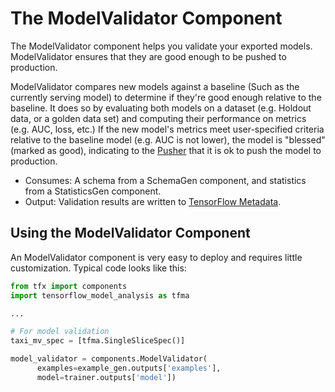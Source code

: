 # The ModelValidator Component

The ModelValidator component helps you validate your exported models.
ModelValidator ensures that they are good enough to be pushed to production.

ModelValidator compares new models against a baseline (Such as the currently serving
model) to determine if they're good enough relative to the baseline. It does so by
evaluating both models on a dataset (e.g. Holdout data, or a golden data set) and computing
their performance on metrics (e.g. AUC, loss, etc.) If the new model's metrics meet user-specified
criteria relative to the baseline model (e.g. AUC is not lower), the model is "blessed"
(marked as good), indicating to the [Pusher](pusher.md) that it is ok to push the model
to production.

*   Consumes: A schema from a SchemaGen component, and statistics from a
    StatisticsGen component.
*   Output: Validation results are written to [TensorFlow Metadata](mlmd.md).

## Using the ModelValidator Component

An ModelValidator component is very easy to deploy and
requires little customization. Typical code looks like this:

```python
from tfx import components
import tensorflow_model_analysis as tfma

...

# For model validation
taxi_mv_spec = [tfma.SingleSliceSpec()]

model_validator = components.ModelValidator(
      examples=example_gen.outputs['examples'],
      model=trainer.outputs['model'])
```
